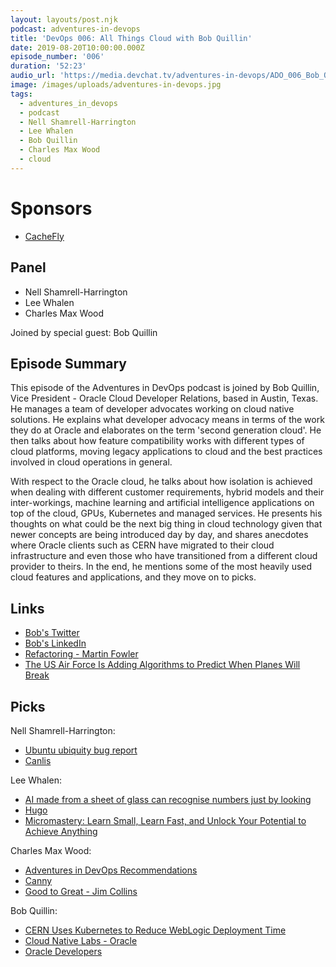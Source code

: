 ```yaml
---
layout: layouts/post.njk
podcast: adventures-in-devops
title: 'DevOps 006: All Things Cloud with Bob Quillin'
date: 2019-08-20T10:00:00.000Z
episode_number: '006'
duration: '52:23'
audio_url: 'https://media.devchat.tv/adventures-in-devops/ADO_006_Bob_Quillin.mp3'
image: /images/uploads/adventures-in-devops.jpg
tags:
  - adventures_in_devops
  - podcast
  - Nell Shamrell-Harrington
  - Lee Whalen
  - Bob Quillin
  - Charles Max Wood
  - cloud
---
```

# Sponsors

* [CacheFly](https://www.cachefly.com/)

## Panel

* Nell Shamrell-Harrington
* Lee Whalen
* Charles Max Wood

Joined by special guest: Bob Quillin

## Episode Summary

This episode of the Adventures in DevOps podcast is joined by Bob Quillin, Vice President - Oracle Cloud Developer Relations, based in Austin, Texas. He manages a team of developer advocates working on cloud native solutions. He explains what developer advocacy means in terms of the work they do at Oracle and elaborates on the term 'second generation cloud'. He then talks about how feature compatibility works with different types of cloud platforms, moving legacy applications to cloud and the best practices involved in cloud operations in general.

With respect to the Oracle cloud, he talks about how isolation is achieved when dealing with different customer requirements, hybrid models and their inter-workings, machine learning and artificial intelligence applications on top of the cloud, GPUs, Kubernetes and managed services. He presents his thoughts on what could be the next big thing in cloud technology given that newer concepts are being introduced day by day, and shares anecdotes where Oracle clients such as CERN have migrated to their cloud infrastructure and even those who have transitioned from a different cloud provider to theirs. In the end, he mentions some of the most heavily used cloud features and applications, and they move on to picks.

## Links

* [Bob's Twitter](https://twitter.com/bobquillin?lang=en)
* [Bob's LinkedIn](https://www.linkedin.com/in/bob-quillin-46802511/)
* [Refactoring - Martin Fowler](https://martinfowler.com/books/refactoring.html)
* [The US Air Force Is Adding Algorithms to Predict When Planes Will Break](https://www.defenseone.com/business/2018/05/us-air-force-adding-algorithms-predict-when-planes-will-break/148234/)

## Picks

Nell Shamrell-Harrington:

* [Ubuntu ubiquity bug report](https://bugs.launchpad.net/ubuntu/+source/ubiquity/+bug/1767594)
* [Canlis](https://canlis.com/)

Lee Whalen:

* [AI made from a sheet of glass can recognise numbers just by looking
  ](https://www.newscientist.com/article/2208975-ai-made-from-a-sheet-of-glass-can-recognise-numbers-just-by-looking/)
* [Hugo](https://gohugo.io/)
* [Micromastery: Learn Small, Learn Fast, and Unlock Your Potential to Achieve Anything](https://www.amazon.com/gp/product/B072MXPGQ7/?ie=UTF8&qid=1548462018&sr=8-1&linkCode=ll1&tag=devchattv-20&linkId=f06bfe7482dca8bb751ed6d7cc86e2ab&language=en_US)

Charles Max Wood:

* [Adventures in DevOps Recommendations](https://devchat.tv/adventures-in-devops/recommend/)
* [Canny](https://canny.io/)
* [Good to Great - Jim Collins](https://www.goodreads.com/book/show/76865.Good_to_Great)

Bob Quillin:

* [CERN Uses Kubernetes to Reduce WebLogic Deployment Time
  ](https://www.youtube.com/watch?v=Up21bdcqXVI)
* [Cloud Native Labs - Oracle](https://cloudnative.oracle.com/index.html)
* [Oracle Developers](https://developer.oracle.com/)
